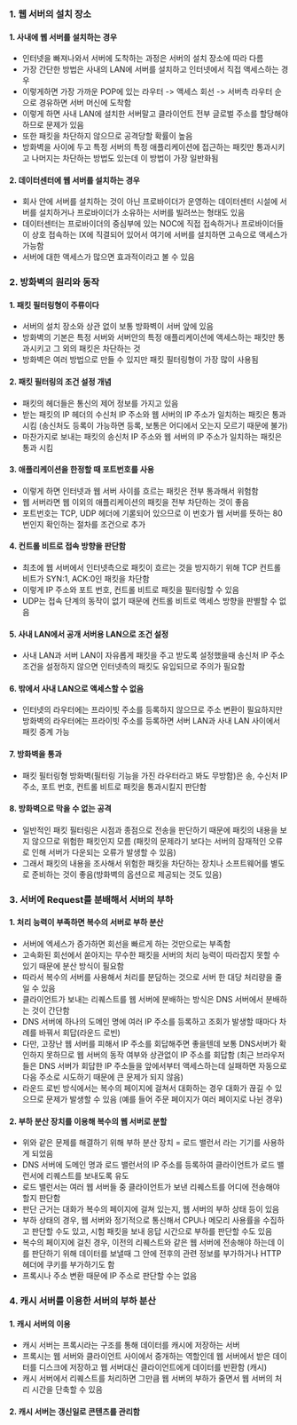 ### 1. 웹 서버의 설치 장소
#### 1. 사내에 웹 서버를 설치하는 경우
- 인터넷을 빠져나와서 서버에 도착하는 과정은 서버의 설치 장소에 따라 다름
- 가장 간단한 방법은 사내의 LAN에 서버를 설치하고 인터넷에서 직접 액세스하는 경우
- 이렇게하면 가장 가까운 POP에 있는 라우터 -> 액세스 회선 -> 서버측 라우터 순으로 경유하면 서버 머신에 도착함
- 이렇게 하면 사내 LAN에 설치한 서버말고 클라이언트 전부 글로벌 주소를 할당해야 하므로 문제가 있음
- 또한 패킷을 차단하지 않으므로 공격당할 확률이 높음
- 방화벽을 사이에 두고 특정 서버의 특정 애플리케이션에 접근하는 패킷만 통과시키고 나머지는 차단하는 방법도 있는데 이 방법이 가장 일반화됨
#### 2. 데이터센터에 웹 서버를 설치하는 경우
- 회사 안에 서버를 설치하는 것이 아닌 프로바이더가 운영하는 데이터센터 시설에 서버를 설치하거나 프로바이더가 소유하는 서버를 빌려쓰는 형태도 있음
- 데이터센터는 프로바이더의 중심부에 있는 NOC에 직접 접속하거나 프로바이더들이 상호 접속하는 IX에 직결되어 있어서 여기에 서버를 설치하면 고속으로 액세스가 가능함
- 서버에 대한 액세스가 많으면 효과적이라고 볼 수 있음
### 2. 방화벽의 원리와 동작
#### 1. 패킷 필터링형이 주류이다
- 서버의 설치 장소와 상관 없이 보통 방화벽이 서버 앞에 있음
- 방화벽의 기본은 특정 서버와 서버안의 특정 애플리케이션에 액세스하는 패킷만 통과시키고 그 외의 패킷은 차단하는 것
- 방화벽은 여러 방법으로 만들 수 있지만 패킷 필터링형이 가장 많이 사용됨
#### 2. 패킷 필터링의 조건 설정 개념
- 패킷의 헤더들은 통신의 제어 정보를 가지고 있음
- 받는 패킷의 IP 헤더의 수신처 IP 주소와 웹 서버의 IP 주소가 일치하는 패킷은 통과 시킴 (송신처도 등록이 가능하면 등록, 보통은 어디에서 오는지 모르기 때문에 불가)
- 마찬가지로 보내는 패킷의 송신처 IP 주소와 웹 서버의 IP 주소가 일치하는 패킷은 통과 시킴
#### 3. 애플리케이션을 한정할 때 포트번호를 사용
- 이렇게 하면 인터넷과 웹 서버 사이를 흐르는 패킷은 전부 통과해서 위험함
- 웹 서버라면 웹 이외의 애플리케이션의 패킷을 전부 차단하는 것이 좋음
- 포트번호는 TCP, UDP 헤더에 기롣되어 있으므로 이 번호가 웹 서버를 뜻하는 80번인지 확인하는 절차를 조건으로 추가
#### 4. 컨트롤 비트로 접속 방향을 판단함
- 최초에 웹 서버에서 인터넷측으로 패킷이 흐르는 것을 방지하기 위해 TCP 컨트롤 비트가 SYN:1, ACK:0인 패킷을 차단함
- 이렇게 IP 주소와 포트 번호, 컨트롤 비트로 패킷을 필터링할 수 있음
- UDP는 접속 단계의 동작이 없기 때문에 컨트롤 비트로 액세스 방향을 판별할 수 없음
#### 5. 사내 LAN에서 공개 서버용 LAN으로 조건 설정
- 사내 LAN과 서버 LAN이 자유롭게 패킷을 주고 받도록 설정했을때 송신처 IP 주소 조건을 설정하지 않으면 인터넷측의 패킷도 유입되므로 주의가 필요함
#### 6. 밖에서 사내 LAN으로 액세스할 수 없음
- 인터넷의 라우터에는 프라이빗 주소를 등록하지 않으므로 주소 변환이 필요하지만 방화벽의 라우터에는 프라이빗 주소를 등록하면 서버 LAN과 사내 LAN 사이에서 패킷 중계 가능
#### 7. 방화벽을 통과
- 패킷 필터링형 방화벽(필터링 기능을 가진 라우터라고 봐도 무방함)은 송, 수신처 IP 주소, 포트 번호, 컨트롤 비트로 패킷을 통과시킬지 판단함
#### 8. 방화벽으로 막을 수 없는 공격
- 일반적인 패킷 필터링은 시점과 종점으로 전송을 판단하기 때문에 패킷의 내용을 보지 않으므로 위험한 패킷인지 모름 (패킷의 문제라기 보다는 서버의 잠재적인 오류로 인해 서버가 다운되는 오류가 발생할 수 있음)
- 그래서 패킷의 내용을 조사해서 위험한 패킷을 차단하는 장치나 소프트웨어를 별도로 준비하는 것이 좋음(방화벽의 옵션으로 제공되는 것도 있음)
###  3. 서버에 Request를 분배해서 서버의 부하 
#### 1. 처리 능력이 부족하면 복수의 서버로 부하 분산
- 서버에 엑세스가 증가하면 회선을 빠르게 하는 것만으로는 부족함
- 고속화된 회선에서 쏟아지는 무수한 패킷을 서버의 처리 능력이 따라잡지 못할 수 있기 때문에 분산 방식이 필요함
- 따라서 복수의 서버를 사용해서 처리를 분담하는 것으로 서버 한 대당 처리량을 줄일 수 있음
- 클라이언트가 보내는 리퀘스트를 웹 서버에 분배하는 방식은 DNS 서버에서 분배하는 것이 간단함
- DNS 서버에 하나의 도메인 명에 여러 IP 주소를 등록하고 조회가 발생할 때마다 차례를 바꿔서 회답(라운드 로빈)
- 다만, 고장난 웹 서버를 피해서 IP 주소를 회답해주면 좋을텐데 보통 DNS서버가 확인하지 못하므로 웹 서버의 동작 여부와 상관없이 IP 주소를 회답함 (최근 브라우저들은 DNS 서버가 회답한 IP 주소들을 앞에서부터 액세스하는데 실패하면 자동으로 다음 주소로 시도하기 때문에 큰 문제가 되지 않음)
- 라운드 로빈 방식에서는 복수의 페이지에 걸쳐서 대화하는 경우 대화가 끊길 수 있으므로 문제가 발생할 수 있음 (예를 들어 주문 페이지가 여러 페이지로 나뉜 경우)
#### 2. 부하 분산 장치를 이용해 복수의 웹 서버로 분할
- 위와 같은 문제를 해결하기 위해 부하 분산 장치 = 로드 밸런서 라는 기기를 사용하게 되었음
- DNS 서버에 도메인 명과 로드 밸런서의 IP 주소를 등록하여 클라이언트가 로드 밸런서에 리퀘스트를 보내도록 유도
- 로드 밸런서는 여러 웹 서버들 중 클라이언트가 보낸 리퀘스트를 어디에 전송해야 할지 판단함
- 판단 근거는 대화가 복수의 페이지에 걸쳐 있는지, 웹 서버의 부하 상태 등이 있음
- 부하 상태의 경우, 웹 서버와 정기적으로 통신해서 CPU나 메모리 사용률을 수집하고 판단할 수도 있고, 시험 패킷을 보내 응답 시간으로 부하를 판단할 수도 있음
- 복수의 페이지에 걸친 경우, 이전의 리퀘스트와 같은 웹 서버에 전송해야 하는데 이를 판단하기 위해 데이터를 보낼때 그 안에 전후의 관련 정보를 부가하거나 HTTP 헤더에 쿠키를 부가하기도 함
- 프록시나 주소 변환 때문에 IP 주소로 판단할 수는 없음
### 4. 캐시 서버를 이용한 서버의 부하 분산
#### 1. 캐시 서버의 이용
- 캐시 서버는 프록시라는 구조를 통해 데이터를 캐시에 저장하는 서버
- 프록시는 웹 서버와 클라이언트 사이에서 중개하는 역할인데 웹 서버에서 받은 데이터를 디스크에 저장하고 웹 서버대신 클라이언트에게 데이터를 반환함 (캐시)
- 캐시 서버에서 리퀘스트를 처리하면 그만큼 웹 서버의 부하가 줄면서 웹 서버의 처리 시간을 단축할 수 있음
#### 2. 캐시 서버는 갱신일로 콘텐츠를 관리함
